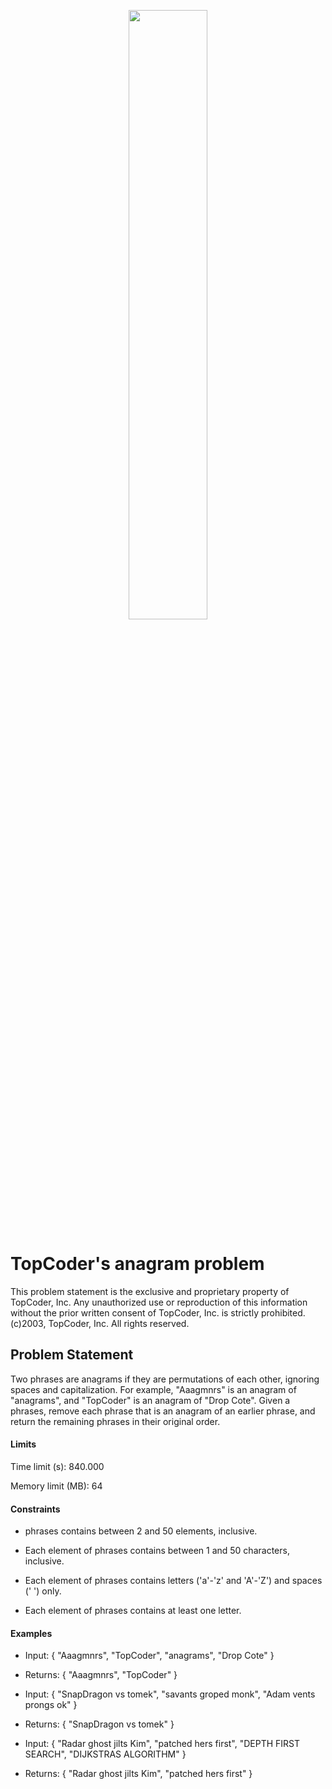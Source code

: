 <p align="center">
  <img src="https://www.google.com/search?rlz=1C1GCEU_enHU859HU860&biw=1536&bih=706&tbm=isch&sa=1&ei=hzlPXemEEuvRgwfu25go&q=topcoder+logo+png&oq=topcoder+logo+png&gs_l=img.3..0i19.22684.23125..23277...0.0..0.164.582.1j4......0....1..gws-wiz-img._AB2RV_pJIg&ved=0ahUKEwip5ML8ofnjAhXr6OAKHe4tBgUQ4dUDCAY&uact=5#imgdii=Tc_o41FfDT74TM:&imgrc=gHszkj5CBvqKUM:" height="50%" width="50%">
</p>
<h1>TopCoder's anagram problem</h1>
<p>This problem statement is the exclusive and proprietary property of TopCoder, Inc. Any unauthorized use or reproduction of this information without the prior written consent of TopCoder, Inc. is strictly prohibited. (c)2003, TopCoder, Inc. All rights reserved.</p>

<h2>Problem Statement</h2>
<p>Two phrases are anagrams if they are permutations of each other, ignoring spaces and capitalization. For example, "Aaagmnrs" is an anagram of "anagrams", and "TopCoder" is an anagram of "Drop Cote". Given a phrases, remove each phrase that is an anagram of an earlier phrase, and return the remaining phrases in their original order.</p>

<h4>Limits</h4>
Time limit (s): 840.000

Memory limit (MB): 64

<h4>Constraints</h4>

- phrases contains between 2 and 50 elements, inclusive.

- Each element of phrases contains between 1 and 50 characters, inclusive.

- Each element of phrases contains letters ('a'-'z' and 'A'-'Z') and spaces (' ') only.

- Each element of phrases contains at least one letter.

<h4>Examples</h4>

- Input: { "Aaagmnrs", "TopCoder", "anagrams", "Drop Cote" }

 - Returns: { "Aaagmnrs", "TopCoder" }


- Input: { "SnapDragon vs tomek", "savants groped monk", "Adam vents prongs ok" }

 - Returns: { "SnapDragon vs tomek" }


- Input: { "Radar ghost jilts Kim", "patched hers first", "DEPTH FIRST SEARCH", "DIJKSTRAS ALGORITHM" }

 - Returns: { "Radar ghost jilts Kim", "patched hers first" }
